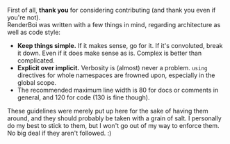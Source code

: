 First of all, **thank you** for considering contributing (and thank you even if you're not).  
RenderBoi was written with a few things in mind, regarding architecture as well as code style:
* **Keep things simple.** If it makes sense, go for it. If it's convoluted, break it down. Even if it does make sense as is. Complex is better than complicated.
* **Explicit over implicit.** Verbosity is (almost) never a problem. `using` directives for whole namespaces are frowned upon, especially in the global scope.
* The recommended maximum line width is 80 for docs or comments in general, and 120 for code (130 is fine though).

These guidelines were merely put up here for the sake of having them around, and they should probably be taken with a grain of salt.
I personally do my best to stick to them, but I won't go out of my way to enforce them. No big deal if they aren't followed. :)
